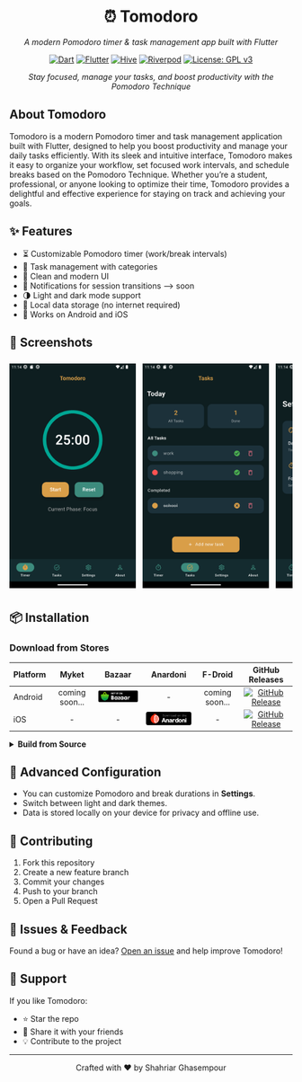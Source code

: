 <div align="center">

# ⏰ Tomodoro

*A modern Pomodoro timer & task management app built with Flutter*

[![Dart](https://img.shields.io/badge/Dart-%230175C2.svg?&style=for-the-badge&logo=dart&logoColor=white)](https://dart.dev/)
[![Flutter](https://img.shields.io/badge/Flutter-%2302569B.svg?&style=for-the-badge&logo=flutter&logoColor=white)](https://flutter.dev/)
[![Hive](https://img.shields.io/badge/Hive-FFB300?style=for-the-badge&logo=hive&logoColor=white)](https://docs.hivedb.dev/)
[![Riverpod](https://img.shields.io/badge/Flutter_Riverpod-02569B?style=for-the-badge&logo=flutter&logoColor=white)](https://riverpod.dev/)
[![License: GPL v3](https://img.shields.io/badge/License-GPLv3-blue.svg?style=for-the-badge)](https://www.gnu.org/licenses/gpl-3.0)
<!-- [![GitHub stars](https://img.shields.io/github/stars/shahriaarrr/Tomodoro?style=for-the-badge)](https://github.com/shahriaarrr/Tomodoro/stargazers) -->

*Stay focused, manage your tasks, and boost productivity with the Pomodoro Technique*

</div>

## About Tomodoro

Tomodoro is a modern Pomodoro timer and task management application built with Flutter, designed to help you boost productivity and manage your daily tasks efficiently. With its sleek and intuitive interface, Tomodoro makes it easy to organize your workflow, set focused work intervals, and schedule breaks based on the Pomodoro Technique. Whether you’re a student, professional, or anyone looking to optimize their time, Tomodoro provides a delightful and effective experience for staying on track and achieving your goals.

## ✨ Features

- ⏳ Customizable Pomodoro timer (work/break intervals)
- 📝 Task management with categories
- 🎨 Clean and modern UI
- 🔔 Notifications for session transitions --> soon
- 🌗 Light and dark mode support
- 💾 Local data storage (no internet required)
- 📱 Works on Android and iOS

## 📱 Screenshots

<div style="display: flex; overflow-x: auto; gap: 12px; padding: 8px 0;">
  <img src="fastlane/metadata/android/en-US/images/phoneScreenshots/1.png" alt="Screenshot 1" height="400"/>
  <img src="fastlane/metadata/android/en-US/images/phoneScreenshots/2.png" alt="Screenshot 2" height="400"/>
  <img src="fastlane/metadata/android/en-US/images/phoneScreenshots/3.png" alt="Screenshot 3" height="400"/>
  <img src="fastlane/metadata/android/en-US/images/phoneScreenshots/4.png" alt="Screenshot 4" height="400"/>
  <img src="fastlane/metadata/android/en-US/images/phoneScreenshots/5.png" alt="Screenshot 5" height="400"/>
</div>

## 📦 Installation

### Download from Stores

| Platform   | Myket | Bazaar | Anardoni | F-Droid | GitHub Releases |
|------------|:----------:|:-------:|:---------:|:-------:|:---------------:|
| Android    | coming soon... | [<img src="./assets/download%20icons/bazaar.png" alt="Bazaar" width="120"/>](https://cafebazaar.ir/app/ir.shahriaarrr.tomodoro) | - | coming soon... | [![GitHub Release](https://img.shields.io/badge/GitHub-Release-24292F?logo=github&logoColor=white)](https://github.com/shahriaarrr/Tomodoro/releases) |
| iOS        | - | - | [<img src="./assets/download%20icons/anardoni.png" alt="Anardoni" width="120"/>](https://anardoni.com/ios/app/irshahriaarrrtomodoro) | - | [![GitHub Release](https://img.shields.io/badge/GitHub-Release-24292F?logo=github&logoColor=white)](https://github.com/shahriaarrr/Tomodoro/releases) |

<details>
<summary><b>Build from Source</b></summary>

<details>
<summary><b>Android</b></summary>

1. Clone this repository:
    ```bash
    git clone https://github.com/shahriaarrr/Tomodoro.git
    cd Tomodoro
    ```
2. Get the dependencies:
    ```bash
    flutter pub get
    ```
3. Build APK:
    ```bash
    flutter build apk --release
    ```
4. The APK will be in `build/app/outputs/flutter-apk/app-release.apk`

</details>

<details>
<summary><b>iOS</b></summary>

1. Clone this repository:
    ```bash
    git clone https://github.com/shahriaarrr/Tomodoro.git
    cd Tomodoro
    ```
2. Get the dependencies:
    ```bash
    flutter pub get
    ```
3. Open the project in Xcode:
    ```bash
    open ios/Runner.xcworkspace
    ```
4. Select your device and click **Run** or use:
    ```bash
    flutter build ios --release
    ```
5. The IPA will be in `build/ios/ipa/`

</details>

</details>

## 🔧 Advanced Configuration

- You can customize Pomodoro and break durations in **Settings**.
- Switch between light and dark themes.
- Data is stored locally on your device for privacy and offline use.

## 🤝 Contributing

1. Fork this repository
2. Create a new feature branch
3. Commit your changes
4. Push to your branch
5. Open a Pull Request

## 🐛 Issues & Feedback

Found a bug or have an idea? [Open an issue](https://github.com/shahriaarrr/Tomodoro/issues) and help improve Tomodoro!

## 💖 Support

If you like Tomodoro:
- ⭐ Star the repo
- 📣 Share it with your friends
- 💡 Contribute to the project

---

<div align="center">
  <p>Crafted with ❤️ by Shahriar Ghasempour</p>
</div>
